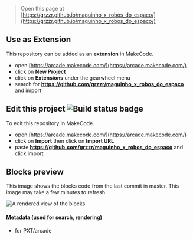  


> Open this page at [https://grzzr.github.io/maguinho_x_robos_do_espaco/](https://grzzr.github.io/maguinho_x_robos_do_espaco/)

## Use as Extension

This repository can be added as an **extension** in MakeCode.

* open [https://arcade.makecode.com/](https://arcade.makecode.com/)
* click on **New Project**
* click on **Extensions** under the gearwheel menu
* search for **https://github.com/grzzr/maguinho_x_robos_do_espaco** and import

## Edit this project ![Build status badge](https://github.com/grzzr/maguinho_x_robos_do_espaco/workflows/MakeCode/badge.svg)

To edit this repository in MakeCode.

* open [https://arcade.makecode.com/](https://arcade.makecode.com/)
* click on **Import** then click on **Import URL**
* paste **https://github.com/grzzr/maguinho_x_robos_do_espaco** and click import

## Blocks preview

This image shows the blocks code from the last commit in master.
This image may take a few minutes to refresh.

![A rendered view of the blocks](https://github.com/grzzr/maguinho_x_robos_do_espaco/raw/master/.github/makecode/blocks.png)

#### Metadata (used for search, rendering)

* for PXT/arcade
<script src="https://makecode.com/gh-pages-embed.js"></script><script>makeCodeRender("{{ site.makecode.home_url }}", "{{ site.github.owner_name }}/{{ site.github.repository_name }}");</script>
